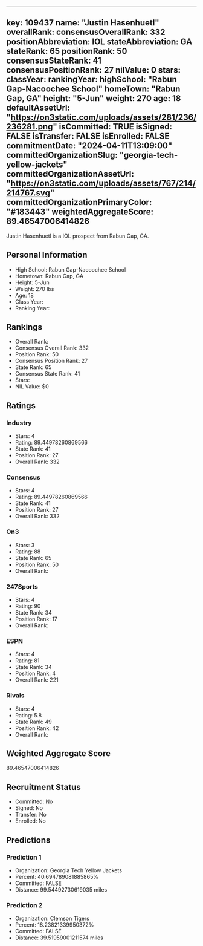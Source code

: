 ---
  key: 109437
  name: "Justin Hasenhuetl"
  overallRank: 
  consensusOverallRank: 332
  positionAbbreviation: IOL
  stateAbbreviation: GA
  stateRank: 65
  positionRank: 50
  consensusStateRank: 41
  consensusPositionRank: 27
  nilValue: 0
  stars: 
  classYear: 
  rankingYear: 
  highSchool: "Rabun Gap-Nacoochee School"
  homeTown: "Rabun Gap, GA"
  height: "5-Jun"
  weight: 270
  age: 18
  defaultAssetUrl: "https://on3static.com/uploads/assets/281/236/236281.png"
  isCommitted: TRUE
  isSigned: FALSE
  isTransfer: FALSE
  isEnrolled: FALSE
  commitmentDate: "2024-04-11T13:09:00"
  committedOrganizationSlug: "georgia-tech-yellow-jackets"
  committedOrganizationAssetUrl: "https://on3static.com/uploads/assets/767/214/214767.svg"
  committedOrganizationPrimaryColor: "#183443"
  weightedAggregateScore: 89.46547006414826
  ---
  
  Justin Hasenhuetl is a IOL prospect from Rabun Gap, GA.
  
  ## Personal Information
  - High School: Rabun Gap-Nacoochee School
  - Hometown: Rabun Gap, GA
  - Height: 5-Jun
  - Weight: 270 lbs
  - Age: 18
  - Class Year: 
  - Ranking Year: 
  
  ## Rankings
  - Overall Rank: 
  - Consensus Overall Rank: 332
  - Position Rank: 50
  - Consensus Position Rank: 27
  - State Rank: 65
  - Consensus State Rank: 41
  - Stars: 
  - NIL Value: $0
  
  ## Ratings
  
  ### Industry
  - Stars: 4
  - Rating: 89.44978260869566
  - State Rank: 41
  - Position Rank: 27
  - Overall Rank: 332
  
  ### Consensus
  - Stars: 4
  - Rating: 89.44978260869566
  - State Rank: 41
  - Position Rank: 27
  - Overall Rank: 332
  
  ### On3
  - Stars: 3
  - Rating: 88
  - State Rank: 65
  - Position Rank: 50
  - Overall Rank: 
  
  ### 247Sports
  - Stars: 4
  - Rating: 90
  - State Rank: 34
  - Position Rank: 17
  - Overall Rank: 
  
  ### ESPN
  - Stars: 4
  - Rating: 81
  - State Rank: 34
  - Position Rank: 4
  - Overall Rank: 221
  
  ### Rivals
  - Stars: 4
  - Rating: 5.8
  - State Rank: 49
  - Position Rank: 42
  - Overall Rank: 
  
  ## Weighted Aggregate Score
  89.46547006414826
  
  ## Recruitment Status
  - Committed: No
  - Signed: No
  - Transfer: No
  - Enrolled: No
  
  
  
  ## Predictions
  
  ### Prediction 1
  - Organization: Georgia Tech Yellow Jackets
  - Percent: 40.694789081885865%
  - Committed: FALSE
  - Distance: 99.54492730619035 miles
  
  ### Prediction 2
  - Organization: Clemson Tigers
  - Percent: 18.23821339950372%
  - Committed: FALSE
  - Distance: 39.51959001211574 miles
  